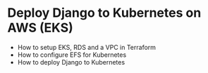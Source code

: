 # Deploy Django to Kubernetes on AWS (EKS) 


 * How to setup EKS, RDS and a VPC in Terraform
 * How to configure EFS for Kubernetes
 * How to deploy Django to Kubernetes
